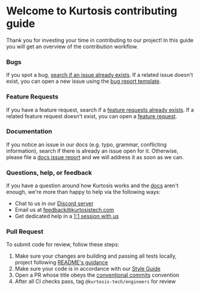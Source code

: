 # Welcome to Kurtosis contributing guide

Thank you for investing your time in contributing to our project! In this guide you will get an overview of the contribution workflow.

### Bugs

If you spot a bug, [search if an issue already exists](https://github.com/kurtosis-tech/kurtosis/issues?q=is%3Aissue+is%3Aopen+label%3Abug). If a related issue doesn't exist, you can open a new issue using the [bug report template](https://github.com/kurtosis-tech/kurtosis/issues/new?assignees=&labels=bug&template=bug-report.yml&title=%5Bbug%5D%3A+). 

### Feature Requests

If you have a feature request, search if a [feature requests already exists](https://github.com/kurtosis-tech/kurtosis/issues?q=is%3Aopen+is%3Aissue+label%3A%22feature+request%22). If a related feature request doesn't exist, you can open a [feature request](https://github.com/kurtosis-tech/kurtosis/issues/new?assignees=&labels=feature+request&template=feature-request.yml&title=%5BFR%5D%3A+). 

### Documentation

If you notice an issue in our docs (e.g. typo, grammar, conflicting information), search if there is already an issue open for it. Otherwise, please file a [docs issue report](https://github.com/kurtosis-tech/kurtosis/issues/new?assignees=leeederek&labels=docs&template=docs-issue.yml&title=%5BDocs%5D%3A+) and we will address it as soon as we can.


### Questions, help, or feedback

If you have a question around how Kurtosis works and the [docs](https://docs.kurtosis.com) aren't enough, we're more than happy to help via the following ways:
- Chat to us in our [Discord server](https://discord.gg/Es7QHbY4)
- Email us at [feedback@kurtosistech.com](mailto:feedback@kurtosistech.com)
- Get dedicated help in a [1:1 session with us](https://calendly.com/d/zgt-f2c-66p/kurtosis-onboarding)

### Pull Request

To submit code for review, follow these steps:

1. Make sure your changes are building and passing all tests locally, project following [README's guidance](./README.md#build-instructions)
2. Make sure your code is in accordance with our [Style Guide](https://github.com/kurtosis-tech/style-guide)
3. Open a PR whose title obeys the [conventional commits](https://www.conventionalcommits.org/en/v1.0.0/#summary) convention
4. After all CI checks pass, tag `@kurtosis-tech/engineers` for review
